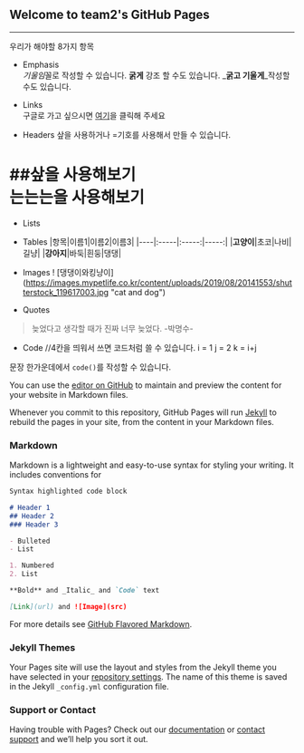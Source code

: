 ## Welcome to team2's GitHub Pages
-----

우리가 해야할 8가지 항목  
* Emphasis  
*기울임*꼴로 작성할 수 있습니다.
**굵게** 강조 할 수도 있습니다.
_**굵고 기울게**_작성할 수도 있습니다.


* Links  
구글로 가고 싶으시면 [여기](https://www.google.com)을 클릭해 주세요

* Headers
샆을 사용하거나 =기호를 사용해서 만들 수 있습니다.

##샆을 사용해보기   
는는는을 사용해보기
======

* Lists

* Tables
|항목|이름1|이름2|이름3|
|----|:-----|:-----:|-----:|
|**고양이**|초코|나비|길냥|
|**강아지**|바둑|흰둥|댕댕|

* Images
! [댕댕이와킹냥이] (https://images.mypetlife.co.kr/content/uploads/2019/08/20141553/shutterstock_119617003.jpg "cat and dog")

* Quotes
> 늦었다고 생각할 때가 진짜 너무 늦었다.
> -박명수-

* Code
    //4칸을 띄워서 쓰면 코드처럼 쓸 수 있습니다.
    i = 1
    j = 2
    k = i+j
    
문장 한가운데에서 `code()`를 작성할 수 있습니다.

You can use the [editor on GitHub](https://github.com/2020-1-OSS-team-2/testpage.io/edit/master/README.md) to maintain and preview the content for your website in Markdown files.

Whenever you commit to this repository, GitHub Pages will run [Jekyll](https://jekyllrb.com/) to rebuild the pages in your site, from the content in your Markdown files.

### Markdown

Markdown is a lightweight and easy-to-use syntax for styling your writing. It includes conventions for

```markdown
Syntax highlighted code block

# Header 1
## Header 2
### Header 3

- Bulleted
- List

1. Numbered
2. List

**Bold** and _Italic_ and `Code` text

[Link](url) and ![Image](src)
```

For more details see [GitHub Flavored Markdown](https://guides.github.com/features/mastering-markdown/).

### Jekyll Themes

Your Pages site will use the layout and styles from the Jekyll theme you have selected in your [repository settings](https://github.com/2020-1-OSS-team-2/testpage.io/settings). The name of this theme is saved in the Jekyll `_config.yml` configuration file.

### Support or Contact

Having trouble with Pages? Check out our [documentation](https://help.github.com/categories/github-pages-basics/) or [contact support](https://github.com/contact) and we’ll help you sort it out.
